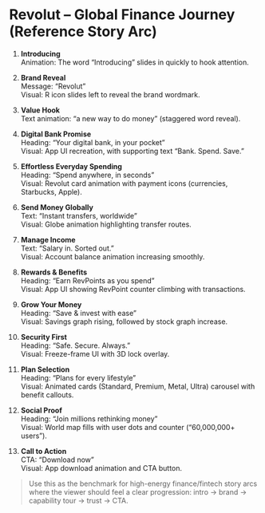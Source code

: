# Revolut – Global Finance Journey (Reference Story Arc)

1. **Introducing**  
   Animation: The word “Introducing” slides in quickly to hook attention.

2. **Brand Reveal**  
   Message: “Revolut”  
   Visual: R icon slides left to reveal the brand wordmark.

3. **Value Hook**  
   Text animation: “a new way to do money” (staggered word reveal).

4. **Digital Bank Promise**  
   Heading: “Your digital bank, in your pocket”  
   Visual: App UI recreation, with supporting text “Bank. Spend. Save.”

5. **Effortless Everyday Spending**  
   Heading: “Spend anywhere, in seconds”  
   Visual: Revolut card animation with payment icons (currencies, Starbucks, Apple).

6. **Send Money Globally**  
   Text: “Instant transfers, worldwide”  
   Visual: Globe animation highlighting transfer routes.

7. **Manage Income**  
   Text: “Salary in. Sorted out.”  
   Visual: Account balance animation increasing smoothly.

8. **Rewards & Benefits**  
   Heading: “Earn RevPoints as you spend”  
   Visual: App UI showing RevPoint counter climbing with transactions.

9. **Grow Your Money**  
   Heading: “Save & invest with ease”  
   Visual: Savings graph rising, followed by stock graph increase.

10. **Security First**  
    Heading: “Safe. Secure. Always.”  
    Visual: Freeze-frame UI with 3D lock overlay.

11. **Plan Selection**  
    Heading: “Plans for every lifestyle”  
    Visual: Animated cards (Standard, Premium, Metal, Ultra) carousel with benefit callouts.

12. **Social Proof**  
    Heading: “Join millions rethinking money”  
    Visual: World map fills with user dots and counter (“60,000,000+ users”).

13. **Call to Action**  
    CTA: “Download now”  
    Visual: App download animation and CTA button.

> Use this as the benchmark for high-energy finance/fintech story arcs where the viewer should feel a clear progression: intro → brand → capability tour → trust → CTA.

